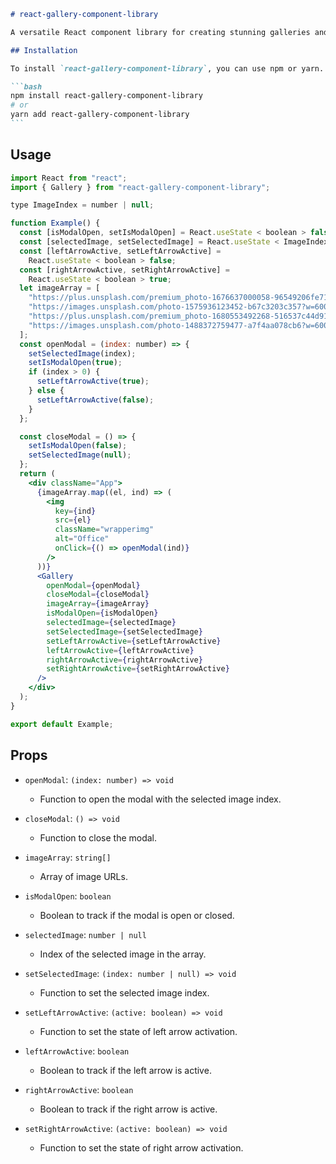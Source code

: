 ````markdown
# react-gallery-component-library

A versatile React component library for creating stunning galleries and image showcases in your web applications with ease.

## Installation

To install `react-gallery-component-library`, you can use npm or yarn.

```bash
npm install react-gallery-component-library
# or
yarn add react-gallery-component-library
```
````

## Usage

```jsx
import React from "react";
import { Gallery } from "react-gallery-component-library";

type ImageIndex = number | null;

function Example() {
  const [isModalOpen, setIsModalOpen] = React.useState < boolean > false;
  const [selectedImage, setSelectedImage] = React.useState < ImageIndex > null;
  const [leftArrowActive, setLeftArrowActive] =
    React.useState < boolean > false;
  const [rightArrowActive, setRightArrowActive] =
    React.useState < boolean > true;
  let imageArray = [
    "https://plus.unsplash.com/premium_photo-1676637000058-96549206fe71?w=600&auto=format&fit=crop&q=60&ixlib=rb-4.0.3&ixid=M3wxMjA3fDB8MHxzZWFyY2h8MXx8aW1hZ2V8ZW58MHx8MHx8fDA%3D",
    "https://images.unsplash.com/photo-1575936123452-b67c3203c357?w=600&auto=format&fit=crop&q=60&ixlib=rb-4.0.3&ixid=M3wxMjA3fDB8MHxzZWFyY2h8Mnx8aW1hZ2V8ZW58MHx8MHx8fDA%3D",
    "https://plus.unsplash.com/premium_photo-1680553492268-516537c44d91?w=600&auto=format&fit=crop&q=60&ixlib=rb-4.0.3&ixid=M3wxMjA3fDB8MHxzZWFyY2h8NXx8aW1hZ2V8ZW58MHx8MHx8fDA%3D",
    "https://images.unsplash.com/photo-1488372759477-a7f4aa078cb6?w=600&auto=format&fit=crop&q=60&ixlib=rb-4.0.3&ixid=M3wxMjA3fDB8MHxzZWFyY2h8NHx8aW1hZ2V8ZW58MHx8MHx8fDA%3D",
  ];
  const openModal = (index: number) => {
    setSelectedImage(index);
    setIsModalOpen(true);
    if (index > 0) {
      setLeftArrowActive(true);
    } else {
      setLeftArrowActive(false);
    }
  };

  const closeModal = () => {
    setIsModalOpen(false);
    setSelectedImage(null);
  };
  return (
    <div className="App">
      {imageArray.map((el, ind) => (
        <img
          key={ind}
          src={el}
          className="wrapperimg"
          alt="Office"
          onClick={() => openModal(ind)}
        />
      ))}
      <Gallery
        openModal={openModal}
        closeModal={closeModal}
        imageArray={imageArray}
        isModalOpen={isModalOpen}
        selectedImage={selectedImage}
        setSelectedImage={setSelectedImage}
        setLeftArrowActive={setLeftArrowActive}
        leftArrowActive={leftArrowActive}
        rightArrowActive={rightArrowActive}
        setRightArrowActive={setRightArrowActive}
      />
    </div>
  );
}

export default Example;
```

## Props

- `openModal`: `(index: number) => void`

  - Function to open the modal with the selected image index.

- `closeModal`: `() => void`

  - Function to close the modal.

- `imageArray`: `string[]`

  - Array of image URLs.

- `isModalOpen`: `boolean`

  - Boolean to track if the modal is open or closed.

- `selectedImage`: `number | null`

  - Index of the selected image in the array.

- `setSelectedImage`: `(index: number | null) => void`

  - Function to set the selected image index.

- `setLeftArrowActive`: `(active: boolean) => void`

  - Function to set the state of left arrow activation.

- `leftArrowActive`: `boolean`

  - Boolean to track if the left arrow is active.

- `rightArrowActive`: `boolean`

  - Boolean to track if the right arrow is active.

- `setRightArrowActive`: `(active: boolean) => void`
  - Function to set the state of right arrow activation.

```

```
